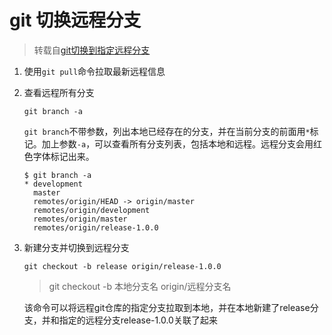 # git 切换远程分支

> 转载自[git切换到指定远程分支](https://blog.csdn.net/astonishqft/article/details/83029490)



1. 使用`git pull`命令拉取最新远程信息

   

2. 查看远程所有分支

   ```git
   git branch -a
   ```

   `git branch`不带参数，列出本地已经存在的分支，并在当前分支的前面用`*`标记。加上参数`-a`，可以查看所有分支列表，包括本地和远程。远程分支会用红色字体标记出来。

   ```
   $ git branch -a
   * development
     master
     remotes/origin/HEAD -> origin/master
     remotes/origin/development
     remotes/origin/master
     remotes/origin/release-1.0.0
   ```

   

3. 新建分支并切换到远程分支

   ```git
   git checkout -b release origin/release-1.0.0
   ```

   > git checkout -b 本地分支名 origin/远程分支名

   该命令可以将远程git仓库的指定分支拉取到本地，并在本地新建了release分支，并和指定的远程分支release-1.0.0关联了起来